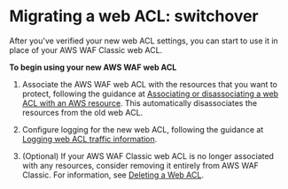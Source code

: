 # Migrating a web ACL: switchover<a name="waf-migrating-procedure-switchover"></a>

After you've verified your new web ACL settings, you can start to use it in place of your AWS WAF Classic web ACL\. 

**To begin using your new AWS WAF web ACL**

1. Associate the AWS WAF web ACL with the resources that you want to protect, following the guidance at [Associating or disassociating a web ACL with an AWS resource](web-acl-associating-aws-resource.md)\. This automatically disassociates the resources from the old web ACL\. 

1. Configure logging for the new web ACL, following the guidance at [Logging web ACL traffic information](logging.md)\. 

1. \(Optional\) If your AWS WAF Classic web ACL is no longer associated with any resources, consider removing it entirely from AWS WAF Classic\. For information, see [Deleting a Web ACL](classic-web-acl-deleting.md)\.